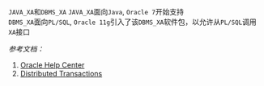 
`JAVA_XA`和`DBMS_XA`
`JAVA_XA`面向`Java`, `Oracle 7`开始支持<br/>
`DBMS_XA`面向`PL/SQL`, `Oracle 11g`引入了该`DBMS_XA`软件包，以允许从`PL/SQL`调用`XA`接口<br/>


*参考文档：*
1. [Oracle Help Center](https://docs.oracle.com/search/)
2. [Distributed Transactions](https://docs.oracle.com/cd/E11882_01/java.112/e16548/xadistra.htm#JJDBC28000)
